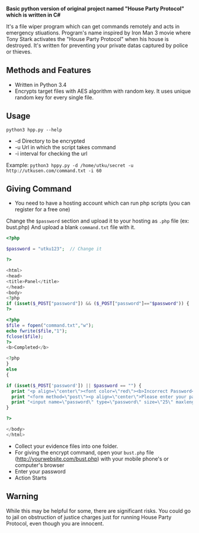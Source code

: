 **Basic python version of original project named "House Party Protocol" which is written in C#**

It's a file wiper program which can get commands remotely and acts in emergency stiuations. 
Program's name inspired by Iron Man 3 movie where Tony Stark activates the "House Party Protocol" when his house is destroyed.
It's written for preventing your private datas captured by police or thieves. 



## Methods and Features
* Written in Python 3.4
* Encrypts target files with AES algorithm with random key. It uses unique random key for every single file.  

## Usage
``` python3 hpp.py --help ```
 * -d Directory to be encrypted
 * -u Url in which the script takes command
 * -i interval for checking the url

Example:
``` python3 hppy.py -d /home/utku/secret -u http://utkusen.com/command.txt -i 60 ```

## Giving Command

* You need to have a hosting account which can run php scripts (you can register for a free one)

Change the `$password` section and upload it to your hosting as `.php` file (ex: bust.php) And upload a blank `command.txt` file with it.

```php
<?php

$password = "utku123";  // Change it

?>

<html>
<head>
<title>Panel</title>
</head>
<body>
<?php 
if (isset($_POST["password"]) && ($_POST["password"]=="$password")) {
?>

<?php
$file = fopen("command.txt","w");
echo fwrite($file,"1");
fclose($file);
?>
<b>Completed</b>

<?php 
}
else
{

if (isset($_POST['password']) || $password == "") {
  print "<p align=\"center\"><font color=\"red\"><b>Incorrect Password</b><br>Please enter the correct password</font></p>";}
  print "<form method=\"post\"><p align=\"center\">Please enter your password for start wiping<br>";
  print "<input name=\"password\" type=\"password\" size=\"25\" maxlength=\"10\"><input value=\"Login\" type=\"submit\"></p></form>";
}

?>

</body>
</html>
```
* Collect your evidence files into one folder.
* For giving the encrypt command, open your `bust.php` file (http://yourwebsite.com/bust.php) with your mobile phone's or computer's browser
* Enter your password
* Action Starts

## Warning

While this may be helpful for some, there are significant risks. You could go to jail on obstruction of justice charges 
just for running House Party Protocol, even though you are innocent.

